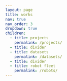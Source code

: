 ```yaml
---
layout: page
title: works
nav: true
nav_order: 3
dropdown: true
children:
  - title: projects
    permalink: /projects/
  - title: divider
  - title: datasets
    permalink: /datasets/
  - title: divider
  - title: robot fleet
    permalink: /robots/
---
```

